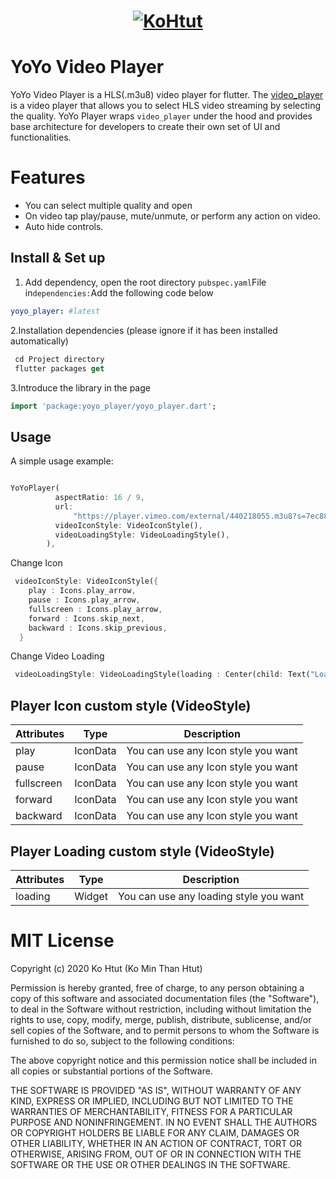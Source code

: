 <h1 align="center">
  <a href="https://kohtut.dev"><img src="https://raw.githubusercontent.com/ko-htut/yoyo-player/master/yoyo_logo.png" alt="KoHtut"></a>
</h1>

# YoYo Video Player

YoYo Video Player is a HLS(.m3u8) video player for flutter.
The [video_player](https://pub.dev/packages/yoyo_player) is a video player that allows you to select HLS video streaming by selecting the quality. YoYo Player wraps `video_player` under the hood and provides base architecture for developers to create their own set of UI and functionalities.


# Features

* You can select multiple quality and open
* On video tap play/pause, mute/unmute, or perform any action on video.
* Auto hide controls.

## Install & Set up

1. Add dependency, open the root directory `pubspec.yaml`File in`dependencies:`Add the following code below

 ```yaml
 yoyo_player: #latest
 ```

2.Installation dependencies (please ignore if it has been installed automatically)

```dart
 cd Project directory
 flutter packages get
 ```

3.Introduce the library in the page

```dart
import 'package:yoyo_player/yoyo_player.dart';
```
## Usage

A simple usage example:

```dart

YoYoPlayer(
          aspectRatio: 16 / 9,
          url:
              "https://player.vimeo.com/external/440218055.m3u8?s=7ec886b4db9c3a52e0e7f5f917ba7287685ef67f&oauth2_token_id=1360367101",
          videoIconStyle: VideoIconStyle(),
          videoLoadingStyle: VideoLoadingStyle(),
        ),
```

Change Icon

```dart
 videoIconStyle: VideoIconStyle({
    play : Icons.play_arrow,
    pause : Icons.play_arrow,
    fullscreen : Icons.play_arrow,
    forward : Icons.skip_next,
    backward : Icons.skip_previous,
  }
```

Change Video Loading
```dart
 videoLoadingStyle: VideoLoadingStyle(loading : Center(child: Text("Loading video")),
```

## Player Icon custom style (VideoStyle)

| Attributes | Type     | Description |
|------------|----------|-------------|
| play       | IconData | You can use any Icon style you want        |
| pause      | IconData | You can use any Icon style you want        |
| fullscreen | IconData | You can use any Icon style you want        |
| forward    | IconData | You can use any Icon style you want        |
| backward   | IconData | You can use any Icon style you want        |

## Player Loading custom style (VideoStyle)

| Attributes | Type     | Description |
|------------|----------|-------------|
| loading       | Widget | You can use any loading style you want       |


# MIT License

Copyright (c) 2020 Ko Htut (Ko Min Than Htut)

Permission is hereby granted, free of charge, to any person obtaining a copy
of this software and associated documentation files (the "Software"), to deal
in the Software without restriction, including without limitation the rights
to use, copy, modify, merge, publish, distribute, sublicense, and/or sell
copies of the Software, and to permit persons to whom the Software is
furnished to do so, subject to the following conditions:

The above copyright notice and this permission notice shall be included in all
copies or substantial portions of the Software.

THE SOFTWARE IS PROVIDED "AS IS", WITHOUT WARRANTY OF ANY KIND, EXPRESS OR
IMPLIED, INCLUDING BUT NOT LIMITED TO THE WARRANTIES OF MERCHANTABILITY,
FITNESS FOR A PARTICULAR PURPOSE AND NONINFRINGEMENT. IN NO EVENT SHALL THE
AUTHORS OR COPYRIGHT HOLDERS BE LIABLE FOR ANY CLAIM, DAMAGES OR OTHER
LIABILITY, WHETHER IN AN ACTION OF CONTRACT, TORT OR OTHERWISE, ARISING FROM,
OUT OF OR IN CONNECTION WITH THE SOFTWARE OR THE USE OR OTHER DEALINGS IN THE
SOFTWARE.